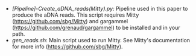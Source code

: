 - _[Pipeline]-Create_aDNA_reads(Mitty).py:_ Pipeline used in this paper to produce the aDNA reads. This script requires Mitty (https://github.com/sbg/Mitty) and gargammel (https://github.com/grenaud/gargammel) to be installed and in your path.
- _gen_reads.sh_: Main script used to run Mitty. See Mitty's documentation for more info (https://github.com/sbg/Mitty).
